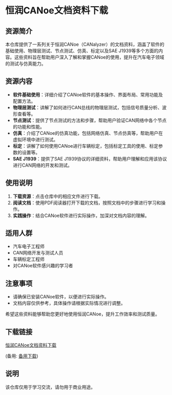 # 恒润CANoe文档资料下载

## 资源简介

本仓库提供了一系列关于恒润CANoe（CANalyzer）的文档资料，涵盖了软件的基础使用、物理层测试、节点测试、仿真、标定以及SAE J1939等多个方面的内容。这些资料旨在帮助用户深入了解和掌握CANoe的使用，提升在汽车电子领域的测试与仿真能力。

## 资源内容

- **软件基础使用**：详细介绍了CANoe软件的基本操作、界面布局、常用功能及配置方法。
- **物理层测试**：讲解了如何进行CAN总线的物理层测试，包括信号质量分析、波形查看等。
- **节点测试**：提供了节点测试的方法和步骤，帮助用户验证CAN网络中各个节点的功能和性能。
- **仿真**：介绍了CANoe的仿真功能，包括网络仿真、节点仿真等，帮助用户在虚拟环境中进行测试。
- **标定**：讲解了如何使用CANoe进行车辆标定，包括标定工具的使用、标定参数的设置等。
- **SAE J1939**：提供了SAE J1939协议的详细资料，帮助用户理解和应用该协议进行CAN网络的开发和测试。

## 使用说明

1. **下载资源**：点击仓库中的相应文件进行下载。
2. **阅读文档**：使用PDF阅读器打开下载的文档，按照文档中的步骤进行学习和操作。
3. **实践操作**：结合CANoe软件进行实际操作，加深对文档内容的理解。

## 适用人群

- 汽车电子工程师
- CAN网络开发与测试人员
- 车辆标定工程师
- 对CANoe软件感兴趣的学习者

## 注意事项

- 请确保已安装CANoe软件，以便进行实际操作。
- 文档内容仅供参考，具体操作请根据实际情况进行调整。

希望这些资料能够帮助您更好地使用恒润CANoe，提升工作效率和测试质量。

## 下载链接
[恒润CANoe文档资料下载](https://pan.quark.cn/s/8595e76afee1) 

(备用: [备用下载](https://pan.baidu.com/s/1YPfuz-4BCBqPItxqwlky5Q?pwd=1234))

## 说明

该仓库仅用于学习交流，请勿用于商业用途。
